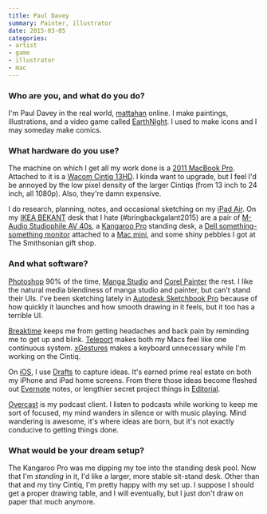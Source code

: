```yaml
---
title: Paul Davey
summary: Painter, illustrator
date: 2015-03-05
categories:
- artist
- game
- illustrator
- mac
---
```


### Who are you, and what do you do?

I'm Paul Davey in the real world, [mattahan](http://www.mattahan.com/ "Paul's website.") online. I make paintings, illustrations, and a video game called [EarthNight][]. I used to make icons and I may someday make comics. 

### What hardware do you use?

The machine on which I get all my work done is a [2011 MacBook Pro][macbook-pro]. Attached to it is a [Wacom Cintiq 13HD][cintiq]. I kinda want to upgrade, but I feel I'd be annoyed by the low pixel density of the larger Cintiqs (from 13 inch to 24 inch, all 1080p). Also, they're damn expensive.

I do research, planning, notes, and occasional sketching on my [iPad Air][ipad-air]. On my [IKEA BEKANT][bekant] desk that I hate (#bringbackgalant2015) are a pair of [M-Audio Studiophile AV 40s][studiophile-av-40], a [Kangaroo Pro][kangaroo-pro] standing desk, a [Dell something-something monitor][u2713hm] attached to a [Mac mini][mac-mini], and some shiny pebbles I got at The Smithsonian gift shop. 

### And what software?

[Photoshop][] 90% of the time, [Manga Studio][manga-studio] and [Corel Painter][painter] the rest. I like the natural media blendiness of manga studio and painter, but can't stand their UIs. I've been sketching lately in [Autodesk Sketchbook Pro][sketchbook-pro] because of how quickly it launches and how smooth drawing in it feels, but it too has a terrible UI. 

[Breaktime][] keeps me from getting headaches and back pain by reminding me to get up and blink. [Teleport][] makes both my Macs feel like one continuous system. [xGestures][] makes a keyboard unnecessary while I'm working on the Cintiq.

On [iOS][], I use [Drafts][drafts-ios] to capture ideas. It's earned prime real estate on both my iPhone and iPad home screens. From there those ideas become fleshed out [Evernote][] notes, or lengthier secret project things in [Editorial][editorial-ios]. 

[Overcast][overcast-ios] is my podcast client. I listen to podcasts while working to keep me sort of focused, my mind wanders in silence or with music playing. Mind wandering is awesome, it's where ideas are born, but it's not exactly conducive to getting things done. 

### What would be your dream setup?

The Kangaroo Pro was me dipping my toe into the standing desk pool. Now that I'm *standing* in it, I'd like a larger, more stable sit-stand desk. Other than that and my tiny Cintiq, I'm pretty happy with my set up. I suppose I should get a proper drawing table, and I will eventually, but I just don't draw on paper that much anymore.

[bekant]: http://web.archive.org/web/20181002080352/https://www.ikea.com/us/en/catalog/products/S19022530/ "A desk."
[breaktime]: https://apps.apple.com/us/app/breaktime/id427475982 "A Mac tool that reminds you to take regular breaks.."
[cintiq]: https://www.wacom.com/en-us/us/cintiq "A computer screen you can draw on."
[drafts-ios]: https://agiletortoise.com/drafts/ "A note taking app."
[earthnight]: https://www.cleaversoft.com/ "An endless runner video game."
[editorial-ios]: http://omz-software.com/editorial/ "A Markdown-powered text app."
[evernote]: https://evernote.com/ "Online software for capturing notes."
[ios]: https://www.apple.com/ios/ "A mobile operating system."
[ipad-air]: https://en.wikipedia.org/wiki/IPad_Air "A tablet device."
[kangaroo-pro]: http://web.archive.org/web/20160316053435/http://www.ergodesktop.com:80/content/kangaroo-pro "An adjustable height desk."
[mac-mini]: https://www.apple.com/mac-mini/ "A small desktop computer."
[macbook-pro]: https://www.apple.com/macbook-pro/ "A laptop."
[manga-studio]: http://web.archive.org/web/20171203004018/http://my.smithmicro.com:80/manga-studio-5.html "Comic and manga creation software."
[overcast-ios]: https://apps.apple.com/us/app/overcast-podcast-player/id888422857 "A podcast app."
[painter]: http://web.archive.org/web/20230727020252/https://www.painterartist.com/en/product/painter/ "Digital art software."
[photoshop]: https://www.adobe.com/products/photoshop.html "A bitmap image editor."
[sketchbook-pro]: http://web.archive.org/web/20170616043728/https://www.autodesk.com/products/sketchbook-pro/overview "A drawing/illustration tool."
[studiophile-av-40]: http://web.archive.org/web/20180416231355/http://www.m-audio.com:80/products/en_us/StudiophileAV40.html "Desktop speakers."
[teleport]: https://www.macupdate.com/app/mac/62579/teleport "Control multiple Macs with a single keyboard and mouse."
[u2713hm]: https://www.dell.com/en-au/shop/accessories/apd/210-40773?c=au&cs=audhs1&l=en&redirect=1&s=dhs&sku=210-40773 "A 27 inch LCD monitor"
[xgestures]: http://briankendall.net/xGestures/index.htm "Mac software for creating custom mouse gestures."
